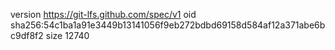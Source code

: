 version https://git-lfs.github.com/spec/v1
oid sha256:54c1ba1a91e3449b13141056f9eb272bdbd69158d584af12a371abe6bc9df8f2
size 12740
